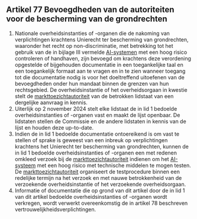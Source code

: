 ## Artikel 77 Bevoegdheden van de autoriteiten voor de bescherming van de grondrechten

1. Nationale overheidsinstanties of -organen die de nakoming van verplichtingen krachtens Unierecht ter bescherming van grondrechten, waaronder het recht op non-discriminatie, met betrekking tot het gebruik van de in bijlage III vermelde [AI-systemen](a3.md#^ai-systeem) met een hoog risico controleren of handhaven, zijn bevoegd om krachtens deze verordening opgestelde of bijgehouden documentatie in een toegankelijke taal en een toegankelijk formaat aan te vragen en in te zien wanneer toegang tot die documentatie nodig is voor het doeltreffend uitoefenen van de bevoegdheden onder hun mandaat binnen de grenzen van hun rechtsgebied. De overheidsinstantie of het overheidsorgaan in kwestie stelt de [markttoezichtautoriteit](a3.md#^mta) van de betrokken lidstaat van een dergelijke aanvraag in kennis.
2. Uiterlijk op 2 november 2024 stelt elke lidstaat de in lid 1 bedoelde overheidsinstanties of -organen vast en maakt de lijst openbaar. De lidstaten stellen de Commissie en de andere lidstaten in kennis van de lijst en houden deze up-to-date.
3. Indien de in lid 1 bedoelde documentatie ontoereikend is om vast te stellen of sprake is geweest van een inbreuk op verplichtingen krachtens het Unierecht ter bescherming van grondrechten, kunnen de in lid 1 bedoelde overheidsinstanties of -organen een met redenen omkleed verzoek bij de [markttoezichtautoriteit](a3.md#^mta) indienen om het [AI-systeem](a3.md#^ai-systeem) met een hoog risico met technische middelen te mogen testen. De [markttoezichtautoriteit](a3.md#^mta) organiseert de testprocedure binnen een redelijke termijn na het verzoek en met nauwe betrokkenheid van de verzoekende overheidsinstantie of het verzoekende overheidsorgaan.
4. Informatie of documentatie die op grond van dit artikel door de in lid 1 van dit artikel bedoelde overheidsinstanties of -organen wordt verkregen, wordt verwerkt overeenkomstig de in artikel 78 beschreven vertrouwelijkheidsverplichtingen.
